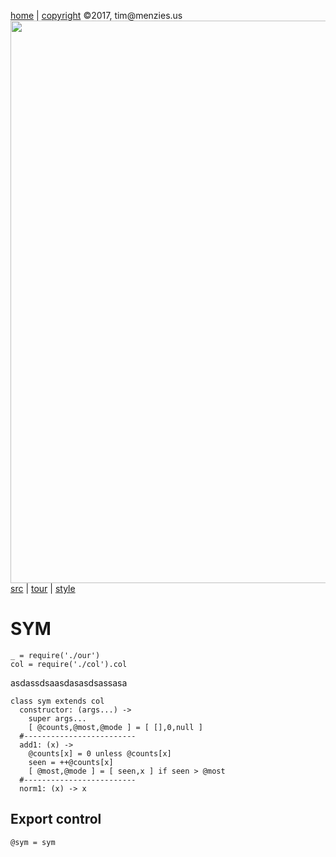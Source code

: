 [home](http://tiny.cc/koff) |
[copyright](https://github.com/koffee/script/blob/master/LICENSE.md) &copy;2017, tim&commat;menzies.us<br>
[<img width=900 src=https://raw.githubusercontent.com/koffee/script/master/img/head.jpg>](http://tiny.cc/koff)<br>
[src](https://github.com/koffee/script/tree/master/lib) |
[tour](https://github.com/koffee/script/blob/master/docs/TOUR.md) |
[style](https://github.com/koffee/script/blob/master/docs/STYLE.md) 

# SYM 

    _ = require('./our')
    col = require('./col').col

asdassdsaasdasasdsassasa

    class sym extends col
      constructor: (args...) ->
        super args...
        [ @counts,@most,@mode ] = [ [],0,null ]
      #-------------------------
      add1: (x) ->
        @counts[x] = 0 unless @counts[x]
        seen = ++@counts[x]
        [ @most,@mode ] = [ seen,x ] if seen > @most
      #-------------------------
      norm1: (x) -> x

## Export control

    @sym = sym
